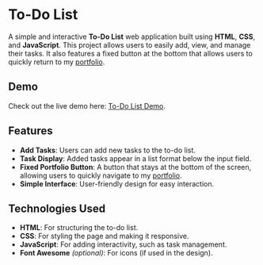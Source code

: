 # To-Do List

A simple and interactive **To-Do List** web application built using **HTML**, **CSS**, and **JavaScript**. This project allows users to easily add, view, and manage their tasks. It also features a fixed button at the bottom that allows users to quickly return to my [portfolio](https://portifolio-danilo-jorge.netlify.app/).

## Demo

Check out the live demo here: [To-Do List Demo](https://to-do-list-danilo-jorge.netlify.app/).

## Features

- **Add Tasks**: Users can add new tasks to the to-do list.
- **Task Display**: Added tasks appear in a list format below the input field.
- **Fixed Portfolio Button**: A button that stays at the bottom of the screen, allowing users to quickly navigate to my [portfolio](https://portifolio-danilo-jorge.netlify.app/).
- **Simple Interface**: User-friendly design for easy interaction.

## Technologies Used

- **HTML**: For structuring the to-do list.
- **CSS**: For styling the page and making it responsive.
- **JavaScript**: For adding interactivity, such as task management.
- **Font Awesome** *(optional)*: For icons (if used in the design).

